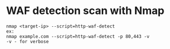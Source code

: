 # WAF detection scan with Nmap
```
nmap <target-ip> --script=http-waf-detect
ex:
nmap example.com --script=http-waf-detect -p 80,443 -v
-v - for verbose
```
